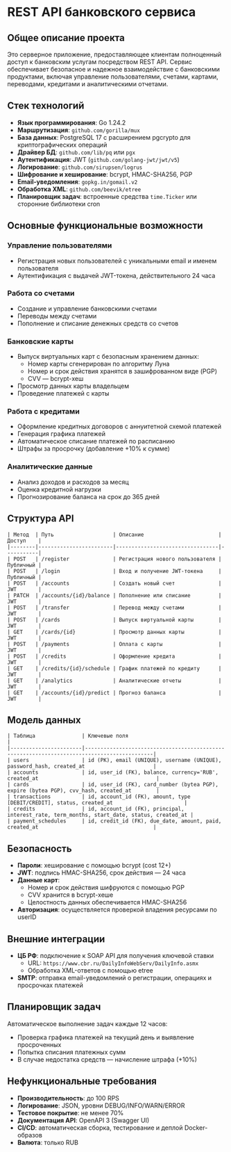 # REST API банковского сервиса

## Общее описание проекта

Это серверное приложение, предоставляющее клиентам полноценный доступ к банковским услугам посредством REST API. Сервис обеспечивает безопасное и надежное взаимодействие с банковскими продуктами, включая управление пользователями, счетами, картами, переводами, кредитами и аналитическими отчетами.

## Cтек технологий

- **Язык программирования**: Go 1.24.2
- **Маршрутизация**: `github.com/gorilla/mux`
- **База данных**: PostgreSQL 17 с расширением pgcrypto для криптографических операций
- **Драйвер БД**: `github.com/lib/pq` или `pgx`
- **Аутентификация**: JWT (`github.com/golang-jwt/jwt/v5`)
- **Логирование**: `github.com/sirupsen/logrus`
- **Шифрование и хеширование**: bcrypt, HMAC-SHA256, PGP
- **Email-уведомления**: `gopkg.in/gomail.v2`
- **Обработка XML**: `github.com/beevik/etree`
- **Планировщик задач**: встроенные средства `time.Ticker` или сторонние библиотеки cron

## Основные функциональные возможности

### Управление пользователями
- Регистрация новых пользователей с уникальными email и именем пользователя
- Аутентификация с выдачей JWT-токена, действительного 24 часа

### Работа со счетами
- Создание и управление банковскими счетами
- Переводы между счетами
- Пополнение и списание денежных средств со счетов

### Банковские карты
- Выпуск виртуальных карт с безопасным хранением данных:
  - Номер карты сгенерирован по алгоритму Луна
  - Номер и срок действия хранятся в зашифрованном виде (PGP)
  - CVV — bcrypt-хеш
- Просмотр данных карты владельцем
- Проведение платежей с карты

### Работа с кредитами
- Оформление кредитных договоров с аннуитетной схемой платежей
- Генерация графика платежей
- Автоматическое списание платежей по расписанию
- Штрафы за просрочку (добавление +10% к сумме)

### Аналитические данные
- Анализ доходов и расходов за месяц
- Оценка кредитной нагрузки
- Прогнозирование баланса на срок до 365 дней

## Структура API
```
| Метод  | Путь                   | Описание                        | Доступ    |
|--------|------------------------|---------------------------------|-----------|
| POST   | /register              | Регистрация нового пользователя | Публичный |
| POST   | /login                 | Вход и получение JWT-токена     | Публичный |
| POST   | /accounts              | Создать новый счет              | JWT       |
| PATCH  | /accounts/{id}/balance | Пополнение или списание         | JWT       |
| POST   | /transfer              | Перевод между счетами           | JWT       |
| POST   | /cards                 | Выпуск виртуальной карты        | JWT       |
| GET    | /cards/{id}            | Просмотр данных карты           | JWT       |
| POST   | /payments              | Оплата с карты                  | JWT       |
| POST   | /credits               | Оформление кредита              | JWT       |
| GET    | /credits/{id}/schedule | График платежей по кредиту      | JWT       |
| GET    | /analytics             | Аналитические отчеты            | JWT       |
| GET    | /accounts/{id}/predict | Прогноз баланса                 | JWT       |
```
## Модель данных
```
| Таблица               | Ключевые поля                                                                              |
|-----------------------|--------------------------------------------------------------------------------------------|
| users                 | id (PK), email (UNIQUE), username (UNIQUE), password_hash, created_at                      |
| accounts              | id, user_id (FK), balance, currency='RUB', created_at                                      |
| cards                 | id, user_id (FK), card_number (bytea PGP), expire (bytea PGP), cvv_hash, created_at        |
| transactions          | id, account_id (FK), amount, type [DEBIT/CREDIT], status, created_at                       |
| credits               | id, account_id (FK), principal, interest_rate, term_months, start_date, status, created_at |
| payment_schedules     | id, credit_id (FK), due_date, amount, paid, created_at                                     |
```
## Безопасность

- **Пароли**: хеширование с помощью bcrypt (cost 12+)
- **JWT**: подпись HMAC-SHA256, срок действия — 24 часа
- **Данные карт**:
  - Номер и срок действия шифруются с помощью PGP
  - CVV хранится в bcrypt-хеше
  - Целостность данных обеспечивается HMAC-SHA256
- **Авторизация**: осуществляется проверкой владения ресурсами по userID

## Внешние интеграции

- **ЦБ РФ**: подключение к SOAP API для получения ключевой ставки
  - URL: `https://www.cbr.ru/DailyInfoWebServ/DailyInfo.asmx`
  - Обработка XML-ответов с помощью etree
- **SMTP**: отправка email-уведомлений о регистрации, операциях и просрочках платежей

## Планировщик задач

Автоматическое выполнение задач каждые 12 часов:
- Проверка графика платежей на текущий день и выявление просроченных
- Попытка списания платежных сумм
- В случае недостатка средств — начисление штрафа (+10%)

## Нефункциональные требования

- **Производительность**: до 100 RPS
- **Логирование**: JSON, уровни DEBUG/INFO/WARN/ERROR
- **Тестовое покрытие**: не менее 70%
- **Документация API**: OpenAPI 3 (Swagger UI)
- **CI/CD**: автоматическая сборка, тестирование и деплой Docker-образов
- **Валюта**: только RUB
